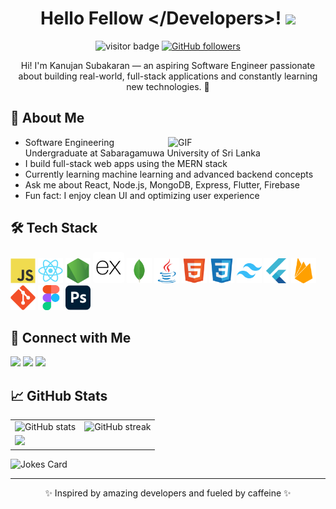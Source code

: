 <h1 align="center"> Hello Fellow &lt;/Developers&gt;! <img src="https://raw.githubusercontent.com/MartinHeinz/MartinHeinz/master/wave.gif" width="30px"> </h1>

<p align="center">
  <img src="https://visitor-badge.glitch.me/badge?page_id=KanujanS.KanujanS" alt="visitor badge">
  <a href="https://github.com/KanujanS"><img src="https://img.shields.io/github/followers/KanujanS?label=Follow&style=social" alt="GitHub followers"></a>
</p>

<div align="center">Hi! I'm Kanujan Subakaran — an aspiring Software Engineer passionate about building real-world, full-stack applications and constantly learning new technologies. 🚀</div>

<h2> 🚀 About Me </h2>

<img align="right" width="50%" alt="GIF" src="https://raw.githubusercontent.com/onimur/.github/master/.resources/git-header.svg">

<ul>
  <li>Software Engineering Undergraduate at Sabaragamuwa University of Sri Lanka</li>
  <li>I build full-stack web apps using the MERN stack</li>
  <li>Currently learning machine learning and advanced backend concepts</li>
  <li>Ask me about React, Node.js, MongoDB, Express, Flutter, Firebase</li>
  <li>Fun fact: I enjoy clean UI and optimizing user experience</li>
</ul>

<h2> 🛠️ Tech Stack </h2>

<p>
  <img src="https://raw.githubusercontent.com/devicons/devicon/master/icons/javascript/javascript-original.svg" width="40"/> 
  <img src="https://raw.githubusercontent.com/devicons/devicon/master/icons/react/react-original.svg" width="40"/> 
  <img src="https://raw.githubusercontent.com/devicons/devicon/master/icons/nodejs/nodejs-original.svg" width="40"/> 
  <img src="https://raw.githubusercontent.com/devicons/devicon/master/icons/express/express-original.svg" width="40" style="background-color: white; padding: 5px; border-radius: 5px;"/> 
  <img src="https://raw.githubusercontent.com/devicons/devicon/master/icons/mongodb/mongodb-original.svg" width="40"/> 
  <img src="https://raw.githubusercontent.com/devicons/devicon/master/icons/java/java-original.svg" width="40"/>
  <img src="https://raw.githubusercontent.com/devicons/devicon/master/icons/html5/html5-original.svg" width="40"/>
  <img src="https://raw.githubusercontent.com/devicons/devicon/master/icons/css3/css3-original.svg" width="40"/>
  <img src="https://raw.githubusercontent.com/devicons/devicon/master/icons/tailwindcss/tailwindcss-plain.svg" width="40"/>
  <img src="https://raw.githubusercontent.com/devicons/devicon/master/icons/flutter/flutter-original.svg" width="40"/>
  <img src="https://raw.githubusercontent.com/devicons/devicon/master/icons/firebase/firebase-plain.svg" width="40"/>
  <img src="https://raw.githubusercontent.com/devicons/devicon/master/icons/git/git-original.svg" width="40"/>
  <img src="https://raw.githubusercontent.com/devicons/devicon/master/icons/figma/figma-original.svg" width="40"/>
  <img src="https://raw.githubusercontent.com/devicons/devicon/master/icons/photoshop/photoshop-plain.svg" width="40"/>
</p>

<h2> 🔗 Connect with Me </h2>

<p>
  <a href="https://www.linkedin.com/in/kanujan-subakaran-156339292"><img src="https://raw.githubusercontent.com/rahulbanerjee26/githubAboutMeGenerator/main/icons/linked-in-alt.svg" width="30px"></a>
  <a href="mailto:kanujansk@gmail.com"><img src="https://raw.githubusercontent.com/rahulbanerjee26/githubAboutMeGenerator/main/icons/gmail.svg" width="30px"></a>
  <a href="https://github.com/KanujanS"><img src="https://raw.githubusercontent.com/rahulbanerjee26/githubAboutMeGenerator/main/icons/github.svg" width="30px"></a>
</p>

<h2> 📈 GitHub Stats </h2>

<table>
  <tr>
    <td><img src="https://github-readme-stats.vercel.app/api?username=KanujanS&show_icons=true&theme=tokyonight" alt="GitHub stats"></td>
    <td><img src="https://github-readme-streak-stats.herokuapp.com/?user=KanujanS&theme=tokyonight" alt="GitHub streak"></td>
  </tr>
  <tr>
    <td colspan="2"><img src="https://github-readme-stats.vercel.app/api/top-langs/?username=KanujanS&layout=compact&theme=tokyonight"></td>
  </tr>
</table>

<p><img src="https://readme-jokes.vercel.app/api?theme=tokyonight" alt="Jokes Card"></p>

<hr>

<p align="center">✨ Inspired by amazing developers and fueled by caffeine ✨</p>
